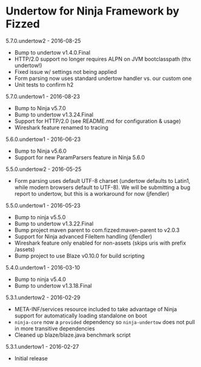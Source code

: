 Undertow for Ninja Framework by Fizzed
======================================

5.7.0.undertow2 - 2016-08-25

 - Bump to undertow v1.4.0.Final
 - HTTP/2.0 support no longer requires ALPN on JVM bootclasspath (thx undertow!)
 - Fixed issue w/ settings not being applied
 - Form parsing now uses standard undertow handler vs. our custom one
 - Unit tests to confirm h2

5.7.0.undertow1 - 2016-08-23

 - Bump to Ninja v5.7.0
 - Bump to undertow v1.3.24.Final
 - Support for HTTP/2.0 (see README.md for configuration & usage)
 - Wireshark feature renamed to tracing

5.6.0.undertow1 - 2016-06-23

 - Bump to Ninja v5.6.0
 - Support for new ParamParsers feature in Ninja 5.6.0

5.5.0.undertow2 - 2016-05-25

 - Form parsing uses default UTF-8 charset (undertow defaults to Latin1, while
   modern browsers default to UTF-8).  We will be submitting a bug report to
   undertow, but this is a workaround for now (jfendler)

5.5.0.undertow1 - 2016-05-23

 - Bump to ninja v5.5.0
 - Bump to undertow v1.3.22.Final
 - Bump project maven parent to com.fizzed:maven-parent to v2.0.3
 - Support for Ninja advanced FileItem handling (jfendler)
 - Wireshark feature only enabled for non-assets (skips uris with prefix /assets)
 - Bump project to use Blaze v0.10.0 for build scripting

5.4.0.undertow1 - 2016-03-10
 
 - Bump to ninja v5.4.0
 - Bump to undertow v1.3.18.Final

5.3.1.undertow2 - 2016-02-29

 - META-INF/services resource included to take advantage of Ninja
   support for automatically loading standalone on boot
 - `ninja-core` now a `provided` dependency so `ninja-undertow` does
   not pull in more transitive dependencies
 - Cleaned up blaze/blaze.java benchmark script

5.3.1.undertow1 - 2016-02-27

 - Initial release
